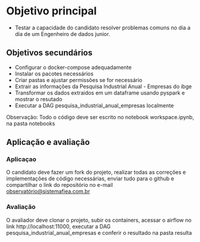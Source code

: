 # Objetivo principal

- Testar a capacidade do candidato resolver problemas comuns no dia a dia de um Engenheiro de dados junior.

## Objetivos secundários

- Configurar o docker-compose adequadamente
- Instalar os pacotes necessários
- Criar pastas e ajustar permissões se for necessário
- Extrair as informações da Pesquisa Industrial Anual - Empresas do ibge
- Transformar os dados extraidos em um dataframe usando pyspark e mostrar o resutado
- Executar a DAG pesquisa_industrial_anual_empresas localmente

Observação: Todo o código deve ser escrito no notebook workspace.ipynb, na pasta notebooks 

## Aplicação e avaliação

### Aplicaçao

O candidato deve fazer um fork do projeto, realizar todas as correções e implementações de código necessárias, enviar tudo para o github e compartilhar o link do repositório no e-mail observatório@sistemafiea.com.br

### Avaliação

O avaliador deve clonar o projeto, subir os containers, acessar o airflow no link http://localhost:11000, executar a DAG pesquisa_industrial_anual_empresas e conferir o resultado na pasta resulta
